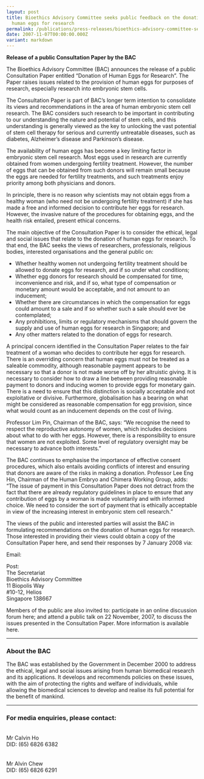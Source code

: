 ```yaml
---
layout: post
title: Bioethics Advisory Committee seeks public feedback on the donation of
  human eggs for research
permalink: /publications/press-releases/bioethics-advisory-committee-seeks-public-feedback-on-the-donation-of-human-eggs-for-research/
date: 2007-11-07T00:00:00.000Z
variant: markdown
---
```

**Release of a public Consultation Paper by the BAC**

The Bioethics Advisory Committee (BAC) announces the release of a public Consultation Paper entitled “Donation of Human Eggs for Research”.  The Paper raises issues related to the provision of human eggs for purposes of research, especially research into embryonic stem cells.

The Consultation Paper is part of BAC’s longer term intention to consolidate its views and recommendations in the area of human embryonic stem cell research. The BAC considers such research to be important in contributing to our understanding the nature and potential of stem cells, and this understanding is generally viewed as the key to unlocking the vast potential of stem cell therapy for serious and currently untreatable diseases, such as diabetes, Alzheimer’s disease and Parkinson’s disease.

The availability of human eggs has become a key limiting factor in embryonic stem cell research. Most eggs used in research are currently obtained from women undergoing fertility treatment. However, the number of eggs that can be obtained from such donors will remain small because the eggs are needed for fertility treatments, and such treatments enjoy priority among both physicians and donors.

In principle, there is no reason why scientists may not obtain eggs from a healthy woman (who need not be undergoing fertility treatment) if she has made a free and informed decision to contribute her eggs for research. However, the invasive nature of the procedures for obtaining eggs, and the health risk entailed, present ethical concerns.

The main objective of the Consultation Paper is to consider the ethical, legal and social issues that relate to the donation of human eggs for research. To that end, the BAC seeks the views of researchers, professionals, religious bodies, interested organisations and the general public on:
- Whether healthy women not undergoing fertility treatment should be allowed to donate eggs for research, and if so under what conditions;
- Whether egg donors for research should be compensated for time, inconvenience and risk, and if so, what type of compensation or monetary amount would be acceptable, and not amount to an inducement;
- Whether there are circumstances in which the compensation for eggs could amount to a sale and if so whether such a sale should ever be contemplated;
- Any prohibitions, limits or regulatory mechanisms that should govern the supply and use of human eggs for research in Singapore; and
- Any other matters related to the donation of eggs for research.

A principal concern identified in the Consultation Paper relates to the fair treatment of a woman who decides to contribute her eggs for research. There is an overriding concern that human eggs must not be treated as a saleable commodity, although reasonable payment appears to be necessary so that a donor is not made worse off by her altruistic giving. It is necessary to consider how to draw a line between providing reasonable payment to donors and inducing women to provide eggs for monetary gain. There is a need to ensure that this distinction is socially acceptable and not exploitative or divisive. Furthermore, globalisation has a bearing on what might be considered as reasonable compensation for egg provision, since what would count as an inducement depends on the cost of living.

Professor Lim Pin, Chairman of the BAC, says: “We recognise the need to respect the reproductive autonomy of women, which includes decisions about what to do with her eggs. However, there is a responsibility to ensure that women are not exploited. Some level of regulatory oversight may be necessary to advance both interests.”

The BAC continues to emphasise the importance of effective consent procedures, which also entails avoiding conflicts of interest and ensuring that donors are aware of the risks in making a donation. Professor Lee Eng Hin, Chairman of the Human Embryo and Chimera Working Group, adds: “The issue of payment in this Consultation Paper does not detract from the fact that there are already regulatory guidelines in place to ensure that any contribution of eggs by a woman is made voluntarily and with informed choice. We need to consider the sort of payment that is ethically acceptable in view of the increasing interest in embryonic stem cell research.”

The views of the public and interested parties will assist the BAC in formulating recommendations on the donation of human eggs for research. Those interested in providing their views could obtain a copy of the Consultation Paper here, and send their responses by 7 January 2008 via:

Email: 

Post:
<br>The Secretariat
<br>Bioethics Advisory Committee
<br>11 Biopolis Way
<br>#10-12, Helios
<br>Singapore 138667

Members of the public are also invited to:
participate in an online discussion forum here; and
attend a public talk on 22 November, 2007, to discuss the issues presented in the Consultation Paper. More information is available here. 

---

### **About the BAC**

The BAC was established by the Government in December 2000 to address the ethical, legal and social issues arising from human biomedical research and its applications. It develops and recommends policies on these issues, with the aim of protecting the rights and welfare of individuals, while allowing the biomedical sciences to develop and realise its full potential for the benefit of mankind.

---

### **For media enquiries, please contact:**

<br>Mr Calvin Ho
<br>DID: (65) 6826 6382
<br>
<br>
<br>Mr Alvin Chew
<br>DID: (65) 6826 6291
<br>